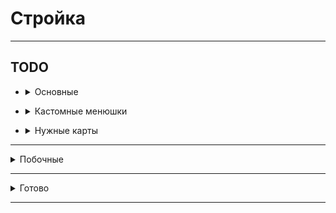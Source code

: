 # Стройка

<hr>

## TODO

- <details>
  <summary>Основные</summary>

    - Обновление витрины? (прокачка времени обновления)
    - Ребитхи - новые города, бустеры статистики
    - Прокачка зданий
    - Проверку поставки блоков через рандомный хеш
    - Интегрировать линии в гайд
    - Взятие кредитов (переработать)
    - Глобальный бустер - меньше блоков для починки зданий
    - Обучение (пройтись по всем механикам, рассказать)
    - Прокачка мэрии по внешнему миру
    - Переделать систему кейсов - 1 кейс, из него падает обычный, редкий, легендарный, указать какие работники могу
      выпасть
    - Меню след блоков (инфо про постройку)
    - Ежедневные задания
    - Настройка экономики
    - Мультисерверность (автоматический запуск серверов)

</details>

- <details>
  <summary>Кастомные менюшки</summary>

    - Прокачка рабочего
    - Взятие блоков со склада
    - Прокачка склада
    - Покупка блоков в магазине
    - Круг следующих блоков
    - <details>
      <summary>Глобальная карта мира</summary>

      ![image](https://i.imgur.com/t3I3Brf.jpg)
      </details>
    - <details>
      <summary>Информация про постройку (при наведении)</summary>

      ![image](https://i.imgur.com/GRSM5XF.png)
      </details>

</details>

- <details>
  <summary>Нужные карты</summary>

    - Структуры
    - Локации (перестройка в один город)
    - Здание мэрии
    - Фриланс здания - машины и т.д., чтобы типо транспортировать на заказ

</details>

<hr>

<details>
  <summary>Побочные</summary>

- Переделать покупку локаций на ability с dependencies (зависимыми локациями)

</details>

<hr>

<details>
  <summary>Готово</summary>

<details>
  <summary>Old</summary>

- ✔Взятие денег в долг -> Банк
- ✔Работники + Покупка - в одно меню
- ✔Взятие блоков со склада (ЛКМ - 64, ПКМ - всё)
- ✔Склад: нет места в инвентаре - ...
- ✔Реактивный склад (изменяется без закрытия)
- ✔Тп по локам не работает
- ✔Можно было положить на склад предметы меню и доната (fix)
- ✔Сортировка работников по редкости
- ✔Здание мэрии - пассивный доход, улучшать
- ✔Афк зона
- ✔Донат: Игровая валюта
- <details>
  <summary>✔Русские символы в intelij терминале</summary>

  <h5>Settings/Preferences | Editor | File Encodings</h5>
  ```
  global encoding -> UTF-8
  project encoding -> UTF-8
  ```
  <h5>Help | Edit Custom VM Options</h5>
  ```
  -Dconsole.encoding=UTF-8
  -Dfile.encoding=UTF-8
  ```
  </details>
- ✔Оптимизация мира(gameRules: tickSpeed...)
- ✔Информация по работникам норм - инфо какие поля чё значат
- ✔[Теги в чате](https://colordesigner.io/gradient-generator) ([Готовые градиенты](https://uigradients.com/))
- ✔Ломание зданий улучшить (уведомление)
- ✔Поменять местами покупка - список
- ✔Наводишь на работника - показывается инфа
- ✔Показывать всех игроков в табе
- ✔Показывать, что можно положить на склад блоки, когда входишь в необходимую зону
- ✔Эмоджи денег отображается не по центру -> убрать эмоджи
- ✔Текстуры блоков проподали на складе (fix)
- ✔Статистика плохо робит (fix)
- ✔Теги в табе
- ✔Локации (покупка, перемещение)
- ✔Переходы между локациями
- ✔Рефактор менюшек доната
- ✔Вывод инфы о поломке
- ✔Всё зависало когда рабочий строил довольно быстро (fix)
- ✔Обучение отбрасывало на начальный шаг (fix)
- ✔Ключи в покупке рабочих изменены на 1, 5, 10
- ✔Блокировка перехода между реалмами мини режима (избегание потери статистики)
- ✔Меню настроек (вкл/выкл тега...)
- ✔Применение бустеров (доход)
- ✔Не работает ставка блоков, улучшить (fix)
- ✔Сохранение донатов
- ✔Сохранение работников
- ✔Можно ставить диагональные блоки (блок не соприкасается ни с одним другим)
- ✔Использование локализированных названий предметов
- ✔Мульти чат между серверами
- ✔Снос заглушек для постройки
- ✔Добавить тг бота
- ✔Добавить доп звуки
- ✔Улучшить меню постройки (клавиша M внутри постройки)
- ✔Выводить список блоков и их количество для постройки при выборе проекта
- ✔Группировка при выборе построек и покупки блоков по группам
- ✔Обновить visual driver
- ✔Кнопки инфо про меню
- ✔Информация про характеристики работника в список работников
- ✔Обновлять визуал структуры на принятие / окончание проекта
- ✔Убирать glow place сбора блоков при постройке
- ✔Новые звуки
- ✔В меню магазина показывать информацию про обновление цен
- ✔Оптимизация тасков
- ✔На витрине показывается количество блоков на складе
- ✔Убрать имена у нпс (оставить баннеры)
- ✔Изменены скины у нпс
- ✔Эффекты при неверном блоке
- ✔Игрок при телепортации смотрит вперёд
- ✔Сортировка блоков в витрине (более удобно)
- ✔Купленные блоки идут в инвентарь вместо склада
- ✔Обновлять цены в магазинах
    - ✔Обновлять кнопки при обновлении цен
    - ✔Обновлять кнопки при покупке
    - ✔Показывать сколько осталось до след награды
- ✔Теги
    - ✔Меню покупки/выбора активного
    - ✔Реактивное меню
    - ✔Донатные
- ✔Механика приноса блоков:
    - ✔Починка зданий
    - ✔Рабочим необходимы блоки для постройки
    - ✔Баннер "Положить блоки"
- ✔Достижения
- ✔Шанс x% получить монеты, репутацию
- ✔Улучшены уведомления про починку / поломку зданий
- ✔Быстрый доступ к функциям через команды, клавиши
- ✔Фриланс система -> доп доход (сроки, +- репутации)
    - ✔Выход из проекта -> -деньги, репутация
    - ✔Меню выбора структуры
- ✔Склад
    - ✔Ограничить вместимость
    - ✔Добавить прокачку вместимости
- ✔Показ оставшихся блоков не работал (fix)
- ✔Рабочие строили без учитывания сколько у них блоков (fix)
- ✔Неправильное срабатывание подсказки склада (fix)
- ✔При депозите блоков строителям блоки отдаются все (fix)
- ✔Цвета в showcase и storage меняются (fix)
- ✔Ежедневные награды не робят (fix)

</details>

- ✔Склад переполен - при разных типах блоках
- ✔Проблемы с покупкой блоков (fix)
- ✔Вопросики: Банк, Ежедневные задания, Мэрия, Склад
- ✔Мусорка для блоков
- ✔Выводить + на cursor message
- ✔Переделать главное меню choicer -> selection
- ✔Добавить в главное меню ежедневные награды, работников
- ✔Удалить мультичаты (по кнопкам)
- ✔Перенести всё из statistics в data
- ✔Кд на кнопки в менюшках
- ✔Команда /spawn
- ✔Фикс описания у предмета на витрине
- ✔Добавить все 6 топов
- ✔Рабочие не начинают строить после перезахода
- ✔Клетки для самостоятельной постройки не работают после перезахода
- ✔Сохранение построенных структур
- ✔Доход с построенных структур не добавляется после перезахода
- ✔Реализовать выход из фриланс заказа
- ✔Рабочие не начинают строить после перезахода
- ✔Клетки для самостоятельной постройки не работают после перезахода
- ✔Проблема с перезаходом, cityCell'aми и project'ами
- ✔Вынести работу с user'ом из App
- ✔Пофиксить обновление цен
- ✔Пофиксить бота для сервиза
- ✔Пофиксить кнопку "готово" в менюшке с выбором рабочих
- ✔Вынести работу с user'ом из App
- ✔Пофиксить обновление цен
- ✔Добавить к клеткам выделение при разных состояниях
- ✔Сохранение построек после выхода
- ✔Доход с построенных структур не добавляется после перезахода
- ✔Когда строишь руками из блока иногда выпадает +0 репутации
- ✔Перенести glow place для отдачи блоков рабочим в другое место
- ✔Добавить базовый аналог Glow для клетки в виде параллелепипеда
- ✔Интегрировать параллелепипеды в карту
- ✔Донат: Автомат починка зданий(Здания не ломаются)
- ✔Направление на лэйблах стало ставить быстрее (меньше писать)
- ✔Теперь если нет рабочих, кнопка начать проект строителями серая
- ✔Изменить меню доната (меньше разных цветов)
- ✔Удаление зданий
- ✔Полученные достижения выделяются (зачаренные)
- ✔Получение достижений
- ✔Оптимизация (tps: 19.7 -> 20.0, Sync -> Async)
- ✔Сохранять level у склада
- ✔На одной клекте может получиться > 1 проекта (fix)
- ✔Ошибка Dump Thread (fix)
- ✔Ошибка при /remove (fix)
- ✔Цены обновляются слишком часто (fix)
- ✔Добавить уведомление о конце постройке строителями
- ✔Доработать описания в активных проектах
- ✔Фриланс:
    - ✔Реализовать выход из фриланс заказа
    - ✔Сделать подтверждение выхода из фриланса
    - ✔Добавить ограничение по времени на строительство фриланс заказа
- ✔Переделать меню достижений на лвла
- ✔При пересечении границы фриланса предлагать закончить его
- ✔При клике на предмет с функцией в хотбаре он выполняет (открывает меню)
- ❌Замени цвет клетки при ставке на более теплый
- ❌Сделать таймер фриланса красивее
- ❌Список всех зданий (строящиеся, построенные, фриланс, поломанные)
- ❌Перевести WorkerRapacity с конфига на enum
- ❌Разобраться с единичным user save timeout
- ✔Кастомные сервис (db)
    - ✔Сохранение инвентаря в бд
    - ✔Не подгружается полупостроенное здание при перезаходе (fix)
    - ❌Backup service
    - ✔Не загружать игрока пока не сохранилось
    - ❌Добавить лог ошибок в тг
    - ❌Event Service (события)
    - ❌Booster service / Кастомный клиент для бустеров
    - ❌Docker
        - ❌Auto restart
        - ❌Add task server down task
        - ❌убобный update c градла
- ❌Фикс ошибок в градле связанных с deprecated
- ❌Блокнот для списка блоков
- ❌Анимация загрузки при заходе на моде
- ❌Glow place открытия меню здания в центре стороны клетки
- ❌Заменить стрелки над клетками на баннер с двигающейся стрелкой (разных цветов, зависит от состояния)
- ❌Механика доставки блоков со склада
- ❌Склад:
    - ❌Добавить прокачку передачи блоков рабочим
- ❌Меню управления зданием (улучшение, удаление, информация)
- ❌Стрелочки к поломанным зданиям
- ❌Ежедневные задания
- ❌Убрать атлас нахуй
- ❌Больше новых звуков

</details>

<hr>
